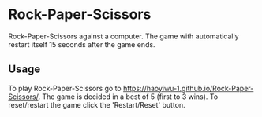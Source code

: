 # Rock-Paper-Scissors
Rock-Paper-Scissors against a computer. The game with automatically restart itself 15 seconds after the game ends.
## Usage
To play Rock-Paper-Scissors go to https://haoyiwu-1.github.io/Rock-Paper-Scissors/. The game is decided in a best of 5 (first to 3 wins). To reset/restart the game click the 'Restart/Reset' button.
